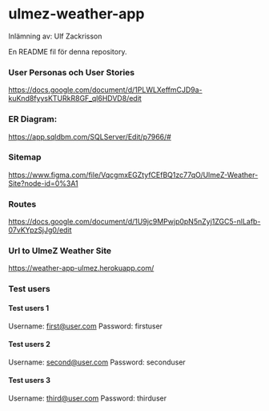 # ulmez-weather-app

Inlämning av: Ulf Zackrisson

En README fil för denna repository.

### User Personas och User Stories
https://docs.google.com/document/d/1PLWLXeffmCJD9a-kuKnd8fyysKTURkR8GF_ql6HDVD8/edit

### ER Diagram:
https://app.sqldbm.com/SQLServer/Edit/p7966/#

### Sitemap
https://www.figma.com/file/VqcgmxEGZtyfCEfBQ1zc77qO/UlmeZ-Weather-Site?node-id=0%3A1

### Routes
https://docs.google.com/document/d/1U9jc9MPwjp0pN5nZyj1ZGC5-nlLafb-07vKYpzSjJg0/edit

### Url to UlmeZ Weather Site
https://weather-app-ulmez.herokuapp.com/

### Test users

#### Test users 1
Username: first@user.com
Password: firstuser

#### Test users 2
Username: second@user.com
Password: seconduser

#### Test users 3
Username: third@user.com
Password: thirduser